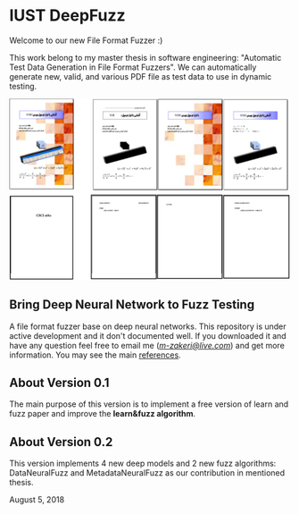 # IUST DeepFuzz


Welcome to our new File Format Fuzzer :)

This work belong to my master thesis in software engineering: "Automatic Test Data Generation in File Format Fuzzers".
We can automatically generate new, valid, and various PDF file as test data to use in dynamic testing.

![](docs/figs/amazing_generated_test_data.png)

## Bring Deep Neural Network to Fuzz Testing
A file format fuzzer base on deep neural networks.
This repository is under active development and it don't documented well.
If you downloaded it and have any question feel free to email me
(*m-zakeri@live.com*) and get more information. 
You may see the main [references](reference.md). 

## About Version 0.1
The main purpose of this version is to implement a free version of learn and fuzz paper 
and improve the **learn\&fuzz algorithm**.


## About Version 0.2
This version implements 4 new deep models and 2 new fuzz algorithms:
DataNeuralFuzz and MetadataNeuralFuzz as our contribution in mentioned thesis.

August 5, 2018
